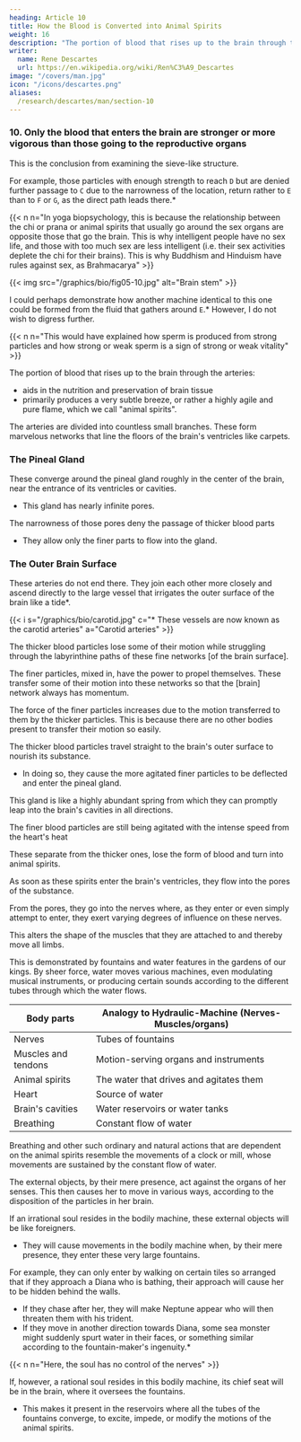 ```yaml
---
heading: Article 10
title: How the Blood is Converted into Animal Spirits
weight: 16
description: "The portion of blood that rises up to the brain through the arteries primarily produces the animal spirits"
writer:
  name: Rene Descartes
  url: https://en.wikipedia.org/wiki/Ren%C3%A9_Descartes
image: "/covers/man.jpg"
icon: "/icons/descartes.png"
aliases:
  /research/descartes/man/section-10
---
```




### 10. Only the blood that enters the brain are stronger or more vigorous than those going to the reproductive organs

 <!-- transported to the vessels dedicated to reproduction -->

This is the conclusion from examining the sieve-like structure.

For example, those particles with enough strength to reach `D` but are denied further passage to `C` due to the narrowness of the location, return rather to `E` than to `F` or `G`, as the direct path leads there.*

{{< n n="In yoga biopsychology, this is because the relationship between the chi or prana or animal spirits that usually go around the sex organs are opposite those that go the brain. This is why intelligent people have no sex life, and those with too much sex are less intelligent (i.e. their sex activities deplete the chi for their brains). This is why Buddhism and Hinduism have rules against sex, as Brahmacarya" >}}

{{< img src="/graphics/bio/fig05-10.jpg" alt="Brain stem" >}}

I could perhaps demonstrate how another machine identical to this one could be formed from the fluid that gathers around `E`.* However, I do not wish to digress further.

{{< n n="This would have explained how sperm is produced from strong particles and how strong or weak sperm is a sign of strong or weak vitality" >}}



The portion of blood that rises up to the brain through the arteries:
- aids in the nutrition and preservation of brain tissue
- primarily produces a very subtle breeze, or rather a highly agile and pure flame, which we call "animal spirits".

The arteries are divided into countless small branches. These form marvelous networks that line the floors of the brain's ventricles like carpets. 


### The Pineal Gland

These converge around the pineal gland roughly in the center of the brain, near the entrance of its ventricles or cavities.
- This gland has nearly infinite pores.

The narrowness of those pores deny the passage of thicker blood parts
- They allow only the finer parts to flow into the gland.


### The Outer Brain Surface

These arteries do not end there. They join each other more closely and ascend directly to the large vessel that irrigates the outer surface of the brain like a tide*.

{{< i s="/graphics/bio/carotid.jpg" c="* These vessels are now known as the carotid arteries" a="Carotid arteries" >}}


The thicker blood particles lose some of their motion while struggling through the labyrinthine paths of these fine networks [of the brain surface].

The finer particles, mixed in, have the power to propel themselves. These transfer some of their motion into these networks so that the [brain] network always has momentum. 

<!-- These, in turn, cannot lose their momentum.  -->

The force of the finer particles increases due to the motion transferred to them by the thicker particles. This is because there are no other bodies present to transfer their motion so easily.

The thicker blood particles travel straight to the brain's outer surface to nourish its substance.
- In doing so, they cause the more agitated finer particles to be deflected and enter the pineal gland.

This gland is like a highly abundant spring from which they can promptly leap into the brain's cavities in all directions.


The finer blood particles are still being agitated with the intense speed from the heart's heat 


These separate from the thicker ones, lose the form of blood and turn into animal spirits.

<!-- Thus, without any preparation or alteration, other than being  parts and , they  -->

As soon as these spirits enter the brain's ventricles, they flow into the pores of the substance.

From the pores, they go into the nerves where, as they enter or even simply attempt to enter, they exert varying degrees of influence on these nerves.

This alters the shape of the muscles that they are attached to and thereby move all limbs. 

This is demonstrated by fountains and water features in the gardens of our kings. By sheer force, water moves various machines, even modulating musical instruments, or producing certain sounds according to the different tubes through which the water flows.

Body parts | Analogy to Hydraulic-Machine (Nerves-Muscles/organs)
--- | ---
Nerves | Tubes of fountains
Muscles and tendons | Motion-serving organs and instruments
Animal spirits | The water that drives and agitates them
Heart | Source of water
Brain's cavities | Water reservoirs or water tanks
Breathing | Constant flow of water


Breathing and other such ordinary and natural actions that are dependent on the animal spirits resemble the movements of a clock or mill, whose movements are sustained by the constant flow of water. 

The external objects, by their mere presence, act against the organs of her senses. This then causes her to move in various ways, according to the disposition of the particles in her brain.


If an irrational soul resides in the bodily machine, these external objects will be like foreigners.
- They will cause movements in the bodily machine when, by their mere presence, they enter these very large fountains.

For example, they can only enter by walking on certain tiles so arranged that if they approach a Diana who is bathing, their approach will cause her to be hidden behind the walls. 
- If they chase after her, they will make Neptune appear who will then threaten them with his trident.
- If they move in another direction towards Diana, some sea monster might suddenly spurt water in their faces, or something similar according to the fountain-maker's ingenuity.*

{{< n n="Here, the soul has no control of the nerves" >}}


<!-- Finally, when the soul-seeking is in this machine, it will have its principal seat in the brain, and will be there like the cast iron, which must be in the eyes where all the pipes of these machines meet, when it wants to excite, or prevent, or change in some way their movements. -->


If, however, a rational soul resides in this bodily machine, its chief seat will be in the brain, where it oversees the fountains. 
- This makes it present in the reservoirs where all the tubes of the fountains converge, to excite, impede, or modify the motions of the animal spirits.




